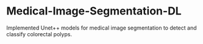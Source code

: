 # Medical-Image-Segmentation-DL
Implemented Unet++ models for medical image segmentation to detect and classify colorectal polyps.
